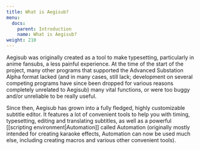 ```yaml
---
title: What is Aegisub?
menu:
  docs:
    parent: Introduction
    name: What is Aegisub?
weight: 210
---
```


Aegisub was originally created as a tool to make typesetting,
particularly in anime fansubs, a less painful experience. At the time
of the start of the project, many other programs that supported the
Advanced Substation Alpha format lacked (and in many cases, still lack;
development on several competing programs have since been dropped for
various reasons completely unrelated to Aegisub) many vital functions,
or were too buggy and/or unreliable to be really useful.

Since then, Aegisub has grown into a fully fledged, highly customizable
subtitle editor. It features a lot of convenient tools to help you with
timing, typesetting, editing and translating subtitles, as well as a
powerful [[scripting environment|Automation]] called Automation
(originally mostly intended for creating karaoke effects, Automation
can now be used much else, including creating macros and various other
convenient tools).

